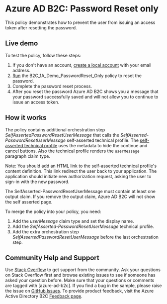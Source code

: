 # Azure AD B2C: Password Reset only

This policy demonstrates how to prevent the user from issuing an access token after resetting the password.

## Live demo

To test the policy, follow these steps:

1. If you don't have an account, [create a local account](https://b2clivedemo.b2clogin.com/b2clivedemo.onmicrosoft.com/B2C_1A_signup_signin/oauth2/v2.0/authorize?client_id=cfaf887b-a9db-4b44-ac47-5efff4e2902c&nonce=defaultNonce&redirect_uri=https://jwt.ms&scope=openid&response_type=id_token&prompt=login) with your email address.
1. [Run](https://b2clivedemo.b2clogin.com/b2clivedemo.onmicrosoft.com/B2C_1A_Demo_PasswordReset_Only/oauth2/v2.0/authorize?client_id=cfaf887b-a9db-4b44-ac47-5efff4e2902c&nonce=defaultNonce&redirect_uri=https%3A%2F%2Fjwt.ms&scope=openid&response_type=id_token&prompt=login) the B2C_1A_Demo_PasswordReset_Only policy to reset the password.
1. Complete the password reset process.
1. After you reset the password Azure AD B2C shows you a message that your password successfully saved and will not allow you to continue to issue an access token.

## How it works

The policy contains additional orchestration step *SelfAssertedPasswordResetUserMessage* that calls the *SelfAsserted-PasswordResetUserMessage* self-asserted technical profile. The [self-asserted technical profile](https://docs.microsoft.com/azure/active-directory-b2c/self-asserted-technical-profile#metadata) uses the metadata to hide the continue and cancel buttons. Also the technical profile renders the `userMessage` paragraph claim type.

Note: You should add an HTML link to the self-asserted technical profile's content definition. This link redirect the user back to your application. The application should initiate new authorization request, asking the user to sign-in with the new password.

The SelfAsserted-PasswordResetUserMessage must contain  at least one output claim. If you remove the output claim, Azure AD B2C will not show the self asserted page. 

To merge the policy into your policy, you need:

1. Add the *userMessage* claim type and set the display name.
1. Add the *SelfAsserted-PasswordResetUserMessage* technical profile.
1. Add the extra orchestration step *SelfAssertedPasswordResetUserMessage* before the last orchestration step.

## Community Help and Support

Use [Stack Overflow](https://stackoverflow.com/questions/tagged/azure-ad-b2c) to get support from the community. Ask your questions on Stack Overflow first and browse existing issues to see if someone has asked your question before. Make sure that your questions or comments are tagged with [azure-ad-b2c].
If you find a bug in the sample, please raise the issue on [GitHub Issues](https://github.com/azure-ad-b2c/samples/issues).
To provide product feedback, visit the Azure Active Directory B2C [Feedback page](https://feedback.azure.com/forums/169401-azure-active-directory?category_id=160596).

